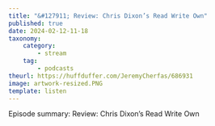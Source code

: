```yaml
---
title: "&#127911; Review: Chris Dixon’s Read Write Own"
published: true
date: 2024-02-12-11-18
taxonomy:
    category:
        - stream
    tag:
        - podcasts
theurl: https://huffduffer.com/JeremyCherfas/686931
image: artwork-resized.PNG
template: listen
---
```


Episode summary: Review: Chris Dixon’s Read Write Own
